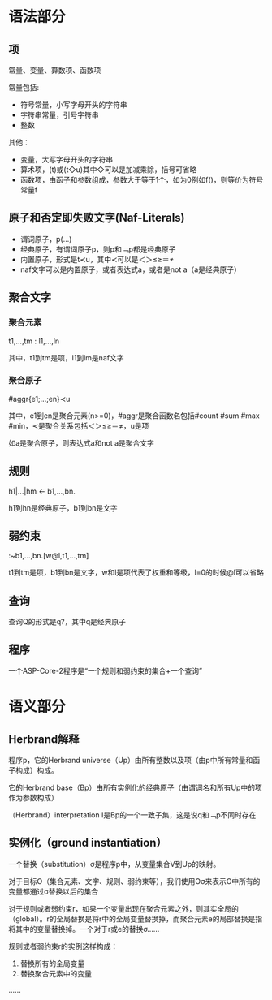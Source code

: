 # 语法部分 #

## 项 ##
常量、变量、算数项、函数项

常量包括:

- 符号常量，小写字母开头的字符串
- 字符串常量，引号字符串
- 整数

其他：

- 变量，大写字母开头的字符串
- 算术项，(t)或(t◇u)其中◇可以是加减乘除，括号可省略
- 函数项，由函子和参数组成，参数大于等于1个，如为0例如f()，则等价为符号常量f

## 原子和否定即失败文字(Naf-Literals) ##

- 谓词原子，p(...)
- 经典原子，有谓词原子p，则p和﹁p都是经典原子
- 内置原子，形式是t≺u，其中≺可以是＜＞≤≥＝≠
- naf文字可以是内置原子，或者表达式a，或者是not a（a是经典原子）

## 聚合文字 ##
### 聚合元素 ###

t1,...,tm : l1,...,ln

其中，t1到tm是项，l1到lm是naf文字

### 聚合原子 ###

\#aggr{e1;...;en}≺u

其中，e1到en是聚合元素(n>=0)，\#aggr是聚合函数名包括\#count \#sum \#max \#min，≺是聚合关系包括＜＞≤≥＝≠，u是项

如a是聚合原子，则表达式a和not a是聚合文字

## 规则 ##
h1|...|hm ← b1,...,bn.

h1到hn是经典原子，b1到bn是文字

## 弱约束 ##
:~b1,...,bn.[w@l,t1,...,tm]

t1到tm是项，b1到bn是文字，w和l是项代表了权重和等级，l=0的时候@l可以省略

## 查询 ##
查询Q的形式是q?，其中q是经典原子

## 程序 ##
一个ASP-Core-2程序是“一个规则和弱约束的集合+一个查询”

# 语义部分 #

## Herbrand解释 ##
程序p，它的Herbrand universe（Up）由所有整数以及项（由p中所有常量和函子构成）构成。

它的Herbrand base（Bp）由所有实例化的经典原子（由谓词名和所有Up中的项作为参数构成）

（Herbrand）interpretation I是Bp的一个一致子集，这是说q和﹁p不同时存在

## 实例化（ground instantiation） ##
一个替换（substitution）σ是程序p中，从变量集合V到Up的映射。

对于目标O（集合元素、文字、规则、弱约束等），我们使用Oσ来表示O中所有的变量都通过σ替换以后的集合

对于规则或者弱约束r，如果一个变量出现在聚合元素之外，则其实全局的（global）。r的全局替换是将r中的全局变量替换掉，而聚合元素e的局部替换是指将其中的变量替换掉。一个对于r或e的替换σ......

规则或者弱约束r的实例这样构成：

1. 替换所有的全局变量
2. 替换聚合元素中的变量
 
......

##  ##
